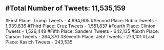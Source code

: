 #Total Number of Tweets: 11,535,159 
---
#First Place: Trump Tweets - 4,994,905
#Second Place: Rubio Tweets - 1,939,836
#Third Place: Cruz Tweets - 1,551,837
#Fourth Place: Clinton Tweets - 1,526,448
#Fifth Place: Sanders Tweets - 642,135
#Sixth Place: Carson Tweets - 364,370
#Seventh Place: Jeb! Tweets - 273,101
#Last Place: Kasich Tweets - 243,535
